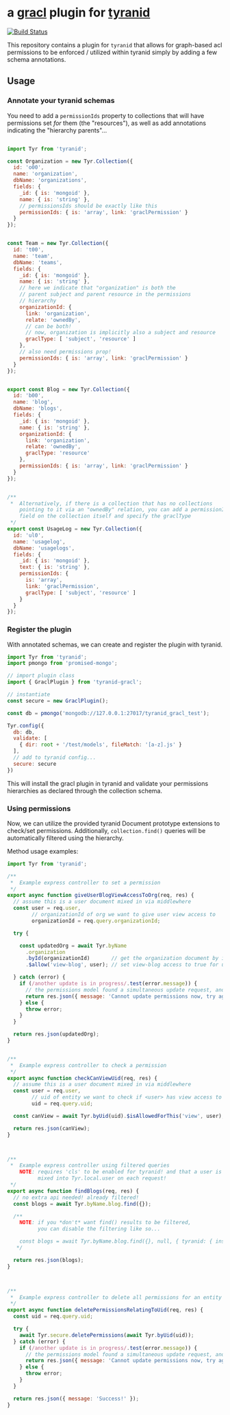 # a [gracl](https://github.com/CrossLead/gracl) plugin for [tyranid](http://tyranid.org/)

[![Build Status](https://travis-ci.org/CrossLead/tyranid-gracl.svg?branch=master)](https://travis-ci.org/CrossLead/tyranid-gracl)


This repository contains a plugin for `tyranid` that allows for graph-based acl permissions to be enforced / utilized
within tyranid simply by adding a few schema annotations.

## Usage

### Annotate your tyranid schemas

You need to add a `permissionIds` property to collections that
will have permissions set _for_ them (the "resources"), as well
as add annotations indicating the "hierarchy parents"...

```javascript

import Tyr from 'tyranid';

const Organization = new Tyr.Collection({
  id: 'o00',
  name: 'organization',
  dbName: 'organizations',
  fields: {
    _id: { is: 'mongoid' },
    name: { is: 'string' },
    // permissionsIds should be exactly like this
    permissionIds: { is: 'array', link: 'graclPermission' }
  }
});


const Team = new Tyr.Collection({
  id: 't00',
  name: 'team',
  dbName: 'teams',
  fields: {
    _id: { is: 'mongoid' },
    name: { is: 'string' },
    // here we indicate that "organization" is both the
    // parent subject and parent resource in the permissions
    // hierarchy
    organizationId: {
      link: 'organization',
      relate: 'ownedBy',
      // can be both!
      // now, organization is implicitly also a subject and resource
      graclType: [ 'subject', 'resource' ]
    },
    // also need permissions prop!
    permissionIds: { is: 'array', link: 'graclPermission' }
  }
});


export const Blog = new Tyr.Collection({
  id: 'b00',
  name: 'blog',
  dbName: 'blogs',
  fields: {
    _id: { is: 'mongoid' },
    name: { is: 'string' },
    organizationId: {
      link: 'organization',
      relate: 'ownedBy',
      graclType: 'resource'
    },
    permissionIds: { is: 'array', link: 'graclPermission' }
  }
});


/**
 *  Alternatively, if there is a collection that has no collections
    pointing to it via an "ownedBy" relation, you can add a permissionIds
    field on the collection itself and specify the graclType
 */
export const UsageLog = new Tyr.Collection({
  id: 'ul0',
  name: 'usagelog',
  dbName: 'usagelogs',
  fields: {
    _id: { is: 'mongoid' },
    text: { is: 'string' },
    permissionIds: {
      is: 'array',
      link: 'graclPermission',
      graclType: [ 'subject', 'resource' ]
    }
  }
});
```

### Register the plugin

With annotated schemas, we can create and register the plugin with tyranid.

```javascript
import Tyr from 'tyranid';
import pmongo from 'promised-mongo';

// import plugin class
import { GraclPlugin } from 'tyranid-gracl';

// instantiate
const secure = new GraclPlugin();

const db = pmongo('mongodb://127.0.0.1:27017/tyranid_gracl_test');

Tyr.config({
  db: db,
  validate: [
    { dir: root + '/test/models', fileMatch: '[a-z].js' }
  ],
  // add to tyranid config...
  secure: secure
})
```

This will install the gracl plugin in tyranid and validate your permissions hierarchies as declared through the collection schema.


### Using permissions

Now, we can utilize the provided tyranid Document prototype extensions to check/set permissions. Additionally, `collection.find()` queries will be automatically filtered using the hierarchy.

Method usage examples:

```javascript
import Tyr from 'tyranid';

/**
 *  Example express controller to set a permission
 */
export async function giveUserBlogViewAccessToOrg(req, res) {
  // assume this is a user document mixed in via middlewhere
  const user = req.user,
        // organizationId of org we want to give user view access to
        organizationId = req.query.organizationId;

  try {

    const updatedOrg = await Tyr.byName
      .organization
      .byId(organizationId)       // get the organization document by its id
      .$allow('view-blog', user); // set view-blog access to true for user

  } catch (error) {
    if (/another update is in progress/.test(error.message)) {
      // the permissions model found a simultaneous update request, and denied this update
      return res.json({ message: 'Cannot update permissions now, try again.' })
    } else {
      throw error;
    }
  }

  return res.json(updatedOrg);
}


/**
 *  Example express controller to check a permission
 */
export async function checkCanViewUid(req, res) {
  // assume this is a user document mixed in via middlewhere
  const user = req.user,
        // uid of entity we want to check if <user> has view access to
        uid = req.query.uid;

  const canView = await Tyr.byUid(uid).$isAllowedForThis('view', user);

  return res.json(canView);
}



/**
 *  Example express controller using filtered queries
    NOTE: requires 'cls' to be enabled for tyranid! and that a user is
          mixed into Tyr.local.user on each request!
 */
export async function findBlogs(req, res) {
  // no extra api needed! already filtered!
  const blogs = await Tyr.byName.blog.find({});

  /**
    NOTE: if you *don't* want find() results to be filtered,
          you can disable the filtering like so...

    const blogs = await Tyr.byName.blog.find({}, null, { tyranid: { insecure: true } });
   */

  return res.json(blogs);
}



/**
 *  Example express controller to delete all permissions for an entity
 */
export async function deletePermissionsRelatingToUid(req, res) {
  const uid = req.query.uid;

  try {
    await Tyr.secure.deletePermissions(await Tyr.byUid(uid));
  } catch (error) {
    if (/another update is in progress/.test(error.message)) {
      // the permissions model found a simultaneous update request, and denied this update
      return res.json({ message: 'Cannot update permissions now, try again.' })
    } else {
      throw error;
    }
  }

  return res.json({ message: 'Success!' });
}

```
